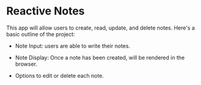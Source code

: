 # Reactive Notes

This app will allow users to create, read, update, and delete notes. Here's a basic outline of the project:

- Note Input: users are able to write their notes.

- Note Display: Once a note has been created, will be rendered in the browser.

- Options to edit or delete each note.
